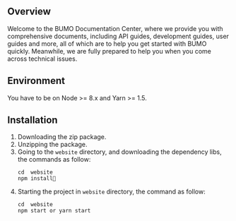 ## Overview

Welcome to the BUMO Documentation Center, where we provide you with comprehensive documents, including API guides, development guides, user guides and more, all of which are to help you get started with BUMO quickly. Meanwhile, we are fully prepared to help you when you come across technical issues.



## Environment

You have to be on Node >= 8.x and Yarn >= 1.5.



## Installation

1. Downloading the zip package.
1. Unzipping the package.
1. Going to the `website` directory, and downloading the dependency libs, the commands as follow:
   ```shell
   cd  website
   npm install
   ```
1. Starting the project in `website` directory, the command as follow:
   ```shell
   cd  website
   npm start or yarn start
   ``` 